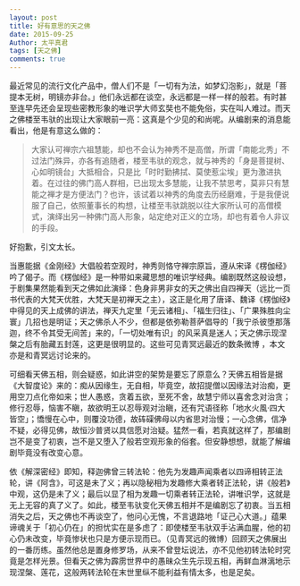 ```yaml
---
layout: post
title: 好有意思的天之佛
date: 2015-09-25
Author: 太平真君
tags: [天之佛]
comments: true
---
```

最近常见的流行文化产品中，僧人们不是「一切有为法，如梦幻泡影」，就是「菩提本无树，明镜亦非台。」他们永远都在谈空，永远都是一样一样的般若。有时甚至连早先还会呈现些密教形象的唯识学大师玄奘也不能免俗，实在叫人难过。而天之佛楼至韦驮的出现让大家眼前一亮：这真是个少见的和尚呢。从编剧来的消息能看出，他是有意这么做的：

> 大家认可禅宗六祖慧能，却也不会认为神秀不是高僧，所谓「南能北秀」不过法门殊异，亦各有追随者，楼至韦驮的观念，就与神秀的「身是菩提树、心如明镜台」大抵相合，只是比「时时勤拂拭、莫使惹尘埃」更为激进执着。在过往的佛门高人群相，已出现太多慧能，让我不禁思考，莫非只有慧能之禅才是方便法门？也许，该试着以神秀的角度去历经磨难，于是我便说服了自己，依照董事长的构想，让楼至韦驮跳脱以往大家所认可的高僧模式，演绎出另一种佛门高人形象，站定绝对正义的立场，却也有着令人非议的手段。

好抱歉，引文太长。

当惠能据《金刚经》大倡般若空观时，神秀则恪守禅宗原旨，遵从宋译《楞伽经》吟了偈子。而《楞伽经》是一种带如来藏思想的唯识学经典。编剧既然这般设想，于剧集果然能看到天之佛如此演绎：色身非男非女的天之佛出自四禅天（远比一页书代表的大梵天优胜，大梵天是初禅天之主），这正是化用了唐译、魏译《楞伽经》中得见的天上成佛的讲法，禅天九定里「无云诸相」、「福生归往」、「广果殊胜向尘寰」几招也是明证；天之佛杀人不少，但都是依弥勒菩萨倡导的「我宁杀彼堕那落迦，终不令其受无间苦」来的，「一切处唯有识」的风采真是迷人；天之佛示现涅槃之后有胎藏五封莲，这更是很明显的。这些可见青冥远最近的数条微博 ，本文亦是和青冥远讨论来的。

可细看天佛五相，则会疑惑，如此讲空的架势是要忘了原意么？天佛五相皆是据《大智度论》来的：痴从因缘生，无自相，毕竟空，故招提僧以因缘法对治痴，更用空刀点化帝如来；世人愚惑，贪着五欲，至死不舍，故慧宁师以喜舍念对治贪；修行忍辱，恼害不瞋，故欲明王以忍辱观对治瞋，还有咒语径称「地水火風·四大皆空」；憍慢在心中，则覆没功德，故砗磲佛母以内省思对治慢；一心念佛，信净不疑，必得见佛，故恒沙普贤以具信愿对治疑。猛然一看，若真就这样了，那编剧岂不是变了初衷，岂不是又堕入了般若空观形象的俗套。但安静想想，就能了解编剧毕竟没有改变心意。

依《解深密经》即知，释迦佛曾三转法轮：他先为发趣声闻乘者以四谛相转正法轮，讲《阿含》，可这是未了义；再以隐秘相为发趣修大乘者转正法轮，讲《般若》中观，这仍是未了义；最后以显了相为发趣一切乘者转正法轮，讲唯识学，这就是无上无容的真了义了。如此，楼至韦驮变化天佛五相并不是编剧忘了初衷。当五相消失之后，天之佛也不再谈空了，他问心无愧，不言退路地「证己心大道。」蕴果谛魂关于「初心仍在」的担忧实在是多虑了：即使楼至韦驮双手沾满血腥，他的初心仍未改变，毕竟惨状也只是方便示现而已。（见青冥远的微博）回顾天之佛展出的一番历练。虽然他总是置身修罗场，从来不曾登坛说法，亦不见他初转法轮时究竟是怎样光景。但看天之佛为霹雳世界中的愚昧众生先示现五相，再鲜血淋漓地示现涅槃、莲花，这般两转法轮在末世里纵不能利益有情太多，也是足矣。